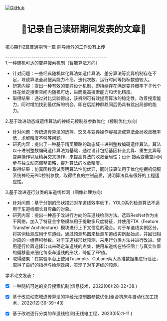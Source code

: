<p align="left">
  <a href [https://github.com/XianYang2547]">
  <img src="https://img.shields.io/badge/Author-@XianYang-000000.svg?logo=GitHub" alt="GitHub"></a>


# <p align="center">🍄记录自己读研期间发表的文章🍄
核心期刊2篇普通期刊一篇
除导师外的二作没有上传

---------------------------------------------------<br>
1.一种随机可达的变异搜索机制（智能算法方向）<br>
+ 针对问题：一些经典随机优化算法如遗传算法、差分算法等变异机制存在不足，导致算法全局搜索能力不高，迭代次数、运行时间等指标数值较大。<br>
+ 研究内容：提出一种有效的变异设计机制，即持续存在满足变异概率下子代个体在给定搜索空间内随机可达，进而提高搜索能力和优化精度。<br>
+ 取得结果：通过对比实验得出，该机制可有效提高算法的稳定性，改善搜索能力，同时增加找到最优解的机会，即在后期种群趋同后仍具有跳出局部的能力。<br>

2.基于改进动态域遗传算法的神经元控制器参数优化（控制优化方向）<br>
+ 针对问题：传统遗传算法的选择、交叉与变异操作容易造成算法全局收敛概率低，求解精度不够等问题。<br>
+ 研究内容：提出了一种基于精英策略的动态域十进制整数编码遗传算法。算法以十进制整数编码遗传算法为基础，通过设计包括基因补全变异、重生变异等变异操作以及精英交叉操作，来提高算法的收敛全局性；设计		  搜索变量空间同步与独立动态调整策略，提升算法的收敛精度。<br>
+ 取得结果：仿真函数测试表明算法性能优异，同时该算法用于优化挖掘机伺服系统神经元PID控制参数，取得优良的控制品质，说明算法具有很好的工程适应性。<br>

3.基于改进逐行分类的车道线检测（图像处理方向）<br>
+ 针对问题：基于分割的形状描述对车道线效率低下，YOLO系列检测算法不适用于车道线细长且弯曲的对象。<br>
+ 研究内容：提出一种基于改进行方向的车道线检测方法。选取ResNet作为主干网络，加入了特征金字塔模块用于提取多尺度特征，并使用FTA（Feature Transfer Architecture）模块进行上下文信息的融合。对于车道线实例区分，将实例检测应用于车道线，通过预测热图来检测车道线实例起始点，并回归相对应的一组卷积参数。对于车道线形状预测，采用行分类方法并进行改进。使用逐行位置选择公式来确定车道线的点集，使用车道线在特征图上与真实位置的偏移量来细化每条车道线的形状，降低了FP值。<br>
+ 取得结果：在实验平台上使用Tusimple、CuLane两大基准数据集进行验证，取得了良好的指标与检测效果，实现了对车道线的预测。<br>

学术论文发表：<br>
- [x] 一种随机可达的变异搜索机制(信息技术，2022(06):28-32+38.)<br>
- [x] 基于改进动态域遗传算法的神经元控制器参数优化(组合机床与自动化加工技术，2022(12):36-39+43)<br>
- [x] 基于改进逐行分类的车道线检测(无线电工程，2023(05):1-11.)<br>

